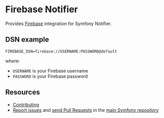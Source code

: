 Firebase Notifier
=================

Provides [Firebase](https://firebase.google.com) integration for Symfony Notifier.

DSN example
-----------

```
FIREBASE_DSN=firebase://USERNAME:PASSWORD@default
```

where:
 - `USERNAME` is your Firebase username
 - `PASSWORD` is your Firebase password

Resources
---------

  * [Contributing](https://symfony.com/doc/current/contributing/index.html)
  * [Report issues](https://github.com/symfony/symfony/issues) and
    [send Pull Requests](https://github.com/symfony/symfony/pulls)
    in the [main Symfony repository](https://github.com/symfony/symfony)
